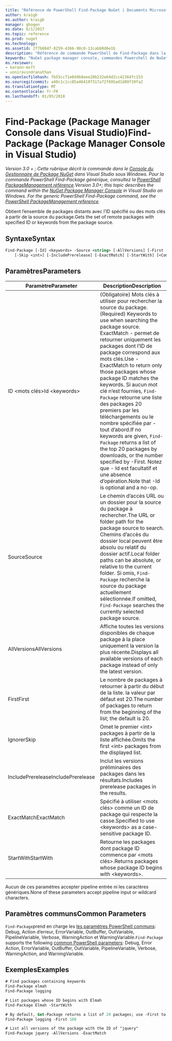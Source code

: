 ```yaml
---
title: "Référence de PowerShell Find-Package NuGet | Documents Microsoft"
author: kraigb
ms.author: kraigb
manager: ghogen
ms.date: 6/1/2017
ms.topic: reference
ms.prod: nuget
ms.technology: 
ms.assetid: 2f7b8847-8259-4366-98c0-13cab88d6e1b
description: "Référence de commande PowerShell de Find-Package dans la Console du Gestionnaire de Package NuGet dans Visual Studio."
keywords: "NuGet package manager console, commandes Powershell de NuGet, référence NuGet Powershell, Find-Package"
ms.reviewer:
- karann-msft
- unniravindranathan
ms.openlocfilehash: fb55cc71e0d4b8eee28b232e64d2cc42364fc153
ms.sourcegitcommit: a40c1c1cc05a46410f317a72f695ad1d80f39fa2
ms.translationtype: MT
ms.contentlocale: fr-FR
ms.lasthandoff: 01/05/2018
---
```

# <a name="find-package-package-manager-console-in-visual-studio"></a><span data-ttu-id="19e27-104">Find-Package (Package Manager Console dans Visual Studio)</span><span class="sxs-lookup"><span data-stu-id="19e27-104">Find-Package (Package Manager Console in Visual Studio)</span></span>

<span data-ttu-id="19e27-105">*Version 3.0 + ; Cette rubrique décrit la commande dans le [Console du Gestionnaire de Package NuGet](Package-Manager-Console.md) dans Visual Studio sous Windows. Pour la commande PowerShell Find-Package générique, consultez la [PowerShell PackageManagement référence](/powershell/module/packagemanagement/?view=powershell-6).*</span><span class="sxs-lookup"><span data-stu-id="19e27-105">*Version 3.0+; this topic describes the command within the [NuGet Package Manager Console](Package-Manager-Console.md) in Visual Studio on Windows. For the generic PowerShell Find-Package command, see the [PowerShell PackageManagement reference](/powershell/module/packagemanagement/?view=powershell-6).*</span></span>

<span data-ttu-id="19e27-106">Obtient l’ensemble de packages distants avec l’ID spécifié ou des mots clés à partir de la source du package.</span><span class="sxs-lookup"><span data-stu-id="19e27-106">Gets the set of remote packages with specified ID or keywords from the package source.</span></span>

## <a name="syntax"></a><span data-ttu-id="19e27-107">Syntaxe</span><span class="sxs-lookup"><span data-stu-id="19e27-107">Syntax</span></span>

```ps
Find-Package [-Id] <keywords> -Source <string> [-AllVersions] [-First [<int>]]
    [-Skip <int>] [-IncludePrerelease] [-ExactMatch] [-StartWith] [<CommonParameters>]
```

## <a name="parameters"></a><span data-ttu-id="19e27-108">Paramètres</span><span class="sxs-lookup"><span data-stu-id="19e27-108">Parameters</span></span>

| <span data-ttu-id="19e27-109">Paramètre</span><span class="sxs-lookup"><span data-stu-id="19e27-109">Parameter</span></span> | <span data-ttu-id="19e27-110">Description</span><span class="sxs-lookup"><span data-stu-id="19e27-110">Description</span></span> |
| --- | --- |
| <span data-ttu-id="19e27-111">ID &lt;mots clés&gt;</span><span class="sxs-lookup"><span data-stu-id="19e27-111">Id &lt;keywords&gt;</span></span> | <span data-ttu-id="19e27-112">(Obligatoire) Mots clés à utiliser pour rechercher la source du package.</span><span class="sxs-lookup"><span data-stu-id="19e27-112">(Required) Keywords to use when searching the package source.</span></span> <span data-ttu-id="19e27-113">ExactMatch - permet de retourner uniquement les packages dont l’ID de package correspond aux mots clés.</span><span class="sxs-lookup"><span data-stu-id="19e27-113">Use -ExactMatch to return only those packages whose package ID matches the keywords.</span></span> <span data-ttu-id="19e27-114">Si aucun mot clé n’est fournies, `Find-Package` retourne une liste des packages 20 premiers par les téléchargements ou le nombre spécifiée par - tout d’abord.</span><span class="sxs-lookup"><span data-stu-id="19e27-114">If no keywords are given, `Find-Package` returns a list of the top 20 packages by downloads, or the number specified by -First.</span></span> <span data-ttu-id="19e27-115">Notez que - Id est facultatif et une absence d’opération.</span><span class="sxs-lookup"><span data-stu-id="19e27-115">Note that -Id is optional and a no-op.</span></span> |
| <span data-ttu-id="19e27-116">Source</span><span class="sxs-lookup"><span data-stu-id="19e27-116">Source</span></span> | <span data-ttu-id="19e27-117">Le chemin d’accès URL ou un dossier pour la source du package à rechercher.</span><span class="sxs-lookup"><span data-stu-id="19e27-117">The URL or folder path for the package source to search.</span></span> <span data-ttu-id="19e27-118">Chemins d’accès du dossier local peuvent être absolu ou relatif du dossier actif.</span><span class="sxs-lookup"><span data-stu-id="19e27-118">Local folder paths can be absolute, or relative to the current folder.</span></span> <span data-ttu-id="19e27-119">Si omis, `Find-Package` recherche la source du package actuellement sélectionnée.</span><span class="sxs-lookup"><span data-stu-id="19e27-119">If omitted, `Find-Package` searches the currently selected package source.</span></span> |
| <span data-ttu-id="19e27-120">AllVersions</span><span class="sxs-lookup"><span data-stu-id="19e27-120">AllVersions</span></span> | <span data-ttu-id="19e27-121">Affiche toutes les versions disponibles de chaque package à la place uniquement la version la plus récente.</span><span class="sxs-lookup"><span data-stu-id="19e27-121">Displays all available versions of each package instead of only the latest version.</span></span> |
| <span data-ttu-id="19e27-122">First</span><span class="sxs-lookup"><span data-stu-id="19e27-122">First</span></span> | <span data-ttu-id="19e27-123">Le nombre de packages à retourner à partir du début de la liste. la valeur par défaut est 20.</span><span class="sxs-lookup"><span data-stu-id="19e27-123">The number of packages to return from the beginning of the list; the default is 20.</span></span> |
| <span data-ttu-id="19e27-124">Ignorer</span><span class="sxs-lookup"><span data-stu-id="19e27-124">Skip</span></span> | <span data-ttu-id="19e27-125">Omet le premier &lt;int&gt; packages à partir de la liste affichée.</span><span class="sxs-lookup"><span data-stu-id="19e27-125">Omits the first &lt;int&gt; packages from the displayed list.</span></span>  |
| <span data-ttu-id="19e27-126">IncludePrerelease</span><span class="sxs-lookup"><span data-stu-id="19e27-126">IncludePrerelease</span></span> | <span data-ttu-id="19e27-127">Inclut les versions préliminaires des packages dans les résultats.</span><span class="sxs-lookup"><span data-stu-id="19e27-127">Includes prerelease packages in the results.</span></span> |
| <span data-ttu-id="19e27-128">ExactMatch</span><span class="sxs-lookup"><span data-stu-id="19e27-128">ExactMatch</span></span> | <span data-ttu-id="19e27-129">Spécifié à utiliser &lt;mots clés&gt; comme un ID de package qui respecte la casse.</span><span class="sxs-lookup"><span data-stu-id="19e27-129">Specified to use &lt;keywords&gt; as a case-sensitive package ID.</span></span> |
| <span data-ttu-id="19e27-130">StartWith</span><span class="sxs-lookup"><span data-stu-id="19e27-130">StartWith</span></span> | <span data-ttu-id="19e27-131">Retourne les packages dont package ID commence par &lt;mots clés&gt;.</span><span class="sxs-lookup"><span data-stu-id="19e27-131">Returns packages whose package ID begins with &lt;keywords&gt;.</span></span> |

<span data-ttu-id="19e27-132">Aucun de ces paramètres accepter pipeline entrée ni les caractères génériques.</span><span class="sxs-lookup"><span data-stu-id="19e27-132">None of these parameters accept pipeline input or wildcard characters.</span></span>

## <a name="common-parameters"></a><span data-ttu-id="19e27-133">Paramètres communs</span><span class="sxs-lookup"><span data-stu-id="19e27-133">Common Parameters</span></span>

<span data-ttu-id="19e27-134">`Find-Package`prend en charge les [les paramètres PowerShell communs](http://go.microsoft.com/fwlink/?LinkID=113216): Debug, Action d’erreur, ErrorVariable, OutBuffer, OutVariable, PipelineVariable, Verbose, WarningAction et WarningVariable.</span><span class="sxs-lookup"><span data-stu-id="19e27-134">`Find-Package` supports the following [common PowerShell parameters](http://go.microsoft.com/fwlink/?LinkID=113216): Debug, Error Action, ErrorVariable, OutBuffer, OutVariable, PipelineVariable, Verbose, WarningAction, and WarningVariable.</span></span>

## <a name="examples"></a><span data-ttu-id="19e27-135">Exemples</span><span class="sxs-lookup"><span data-stu-id="19e27-135">Examples</span></span>

```ps
# Find packages containing keywords
Find-Package elmah
Find-Package logging

# List packages whose ID begins with Elmah
Find-Package Elmah -StartWith

# By default, Get-Package returns a list of 20 packages; use -First to show more
Find-Package logging -First 100

# List all versions of the package with the ID of "jquery"
Find-Package jquery -AllVersions -ExactMatch
```
